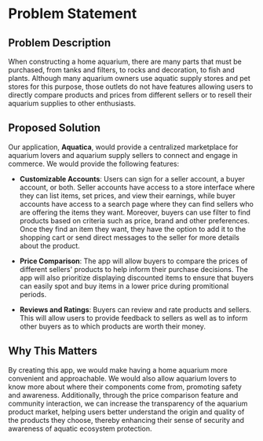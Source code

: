 # Problem Statement

## Problem Description

When constructing a home aquarium, there are many parts that must be purchased, from tanks and filters, to rocks and decoration, to fish and plants. Although many aquarium owners use aquatic supply stores and pet stores for this purpose, those outlets do not have features allowing users to directly compare products and prices from different sellers or to resell their aquarium supplies to other enthusiasts.

## Proposed Solution

Our application, **Aquatica**, would provide a centralized marketplace for aquarium lovers and aquarium supply sellers to connect and engage in commerce. We would provide the following features:

- **Customizable Accounts**: Users can sign for a seller account, a buyer account, or both. Seller accounts have access to a store interface where they can list items, set prices, and view their earnings, while buyer accounts have access to a search page where they can find sellers who are offering the items they want. Moreover, buyers can use filter to find products based on criteria such as price, brand and other preferences. Once they find an item they want, they have the option to add it to the shopping cart or send direct messages to the seller for more details about the product. 

- **Price Comparison**: The app will allow buyers to compare the prices of different sellers' products to help inform their purchase decisions. The app will also prioritize displaying discounted items to ensure that buyers can easily spot and buy items in a lower price during promitional periods.

- **Reviews and Ratings**: Buyers can review and rate products and sellers. This will allow users to provide feedback to sellers as well as to inform other buyers as to which products are worth their money.

## Why This Matters

By creating this app, we would make having a home aquarium more convenient and approachable. We would also allow aquarium lovers to know more about where their components come from, promoting safety and awareness. Additionally, through the price comparison feature and community interaction, we can increase the transparency of the aquarium product market, helping users better understand the origin and quality of the products they choose, thereby enhancing their sense of security and awareness of aquatic ecosystem protection.

